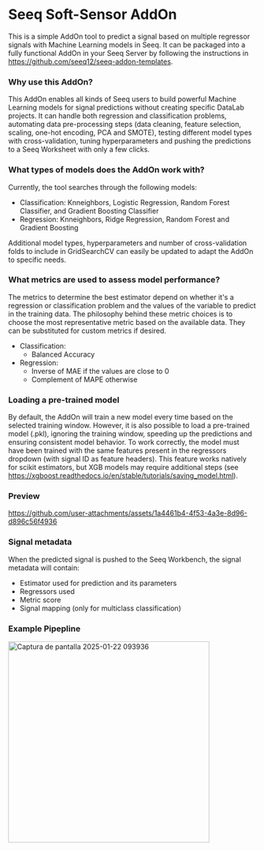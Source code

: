# Seeq Soft-Sensor AddOn
This is a simple AddOn tool to predict a signal based on multiple regressor signals with Machine Learning models in Seeq. It can be packaged into a fully functional AddOn in your Seeq Server by following the instructions in https://github.com/seeq12/seeq-addon-templates. 

### Why use this AddOn?
This AddOn enables all kinds of Seeq users to build powerful Machine Learning models for signal predictions without creating specific DataLab projects. It can handle both regression and classification problems, automating data pre-processing steps (data cleaning, feature selection, scaling, one-hot encoding, PCA and SMOTE), testing different model types with cross-validation, tuning hyperparameters and pushing the predictions to a Seeq Worksheet with only a few clicks. 

### What types of models does the AddOn work with?
Currently, the tool searches through the following models:
- Classification: Knneighbors, Logistic Regression, Random Forest Classifier, and Gradient Boosting Classifier
- Regression: Knneighbors, Ridge Regression, Random Forest and Gradient Boosting

Additional model types, hyperparameters and number of cross-validation folds to include in GridSearchCV can easily be updated to adapt the AddOn to specific needs.

### What metrics are used to assess model performance?
The metrics to determine the best estimator depend on whether it's a regression or classification problem and the values of the variable to predict in the training data. The philosophy behind these metric choices is to choose the most representative metric based on the available data. They can be substituted for custom metrics if desired. 
- Classification: 
  - Balanced Accuracy 
- Regression:
  - Inverse of MAE if the values are close to 0
  - Complement of MAPE otherwise

### Loading a pre-trained model
By default, the AddOn will train a new model every time based on the selected training window. However, it is also possible to load a pre-trained model (.pkl), ignoring the training window, speeding up the predictions and ensuring consistent model behavior. To work correctly, the model must have been trained with the same features present in the regressors dropdown (with signal ID as feature headers). This feature works natively for scikit estimators, but XGB models may require additional steps (see https://xgboost.readthedocs.io/en/stable/tutorials/saving_model.html).

### Preview
https://github.com/user-attachments/assets/1a4461b4-4f53-4a3e-8d96-d896c56f4936

### Signal metadata
When the predicted signal is pushed to the Seeq Workbench, the signal metadata will contain:
- Estimator used for prediction and its parameters
- Regressors used
- Metric score
- Signal mapping (only for multiclass classification)

### Example Pipepline
<img width="408" alt="Captura de pantalla 2025-01-22 093936" src="https://github.com/user-attachments/assets/b41019e4-b0da-46f3-a64c-cfeb94bf5f2d" />
